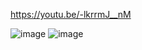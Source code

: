 https://youtu.be/-lkrrmJ__nM


![image](https://github.com/user-attachments/assets/317e99fb-2bc1-4a32-a1b4-1d7c8a3e6a22)
![image](https://github.com/user-attachments/assets/7247784f-fb79-47d7-b6bc-6eac4f9e008a)
